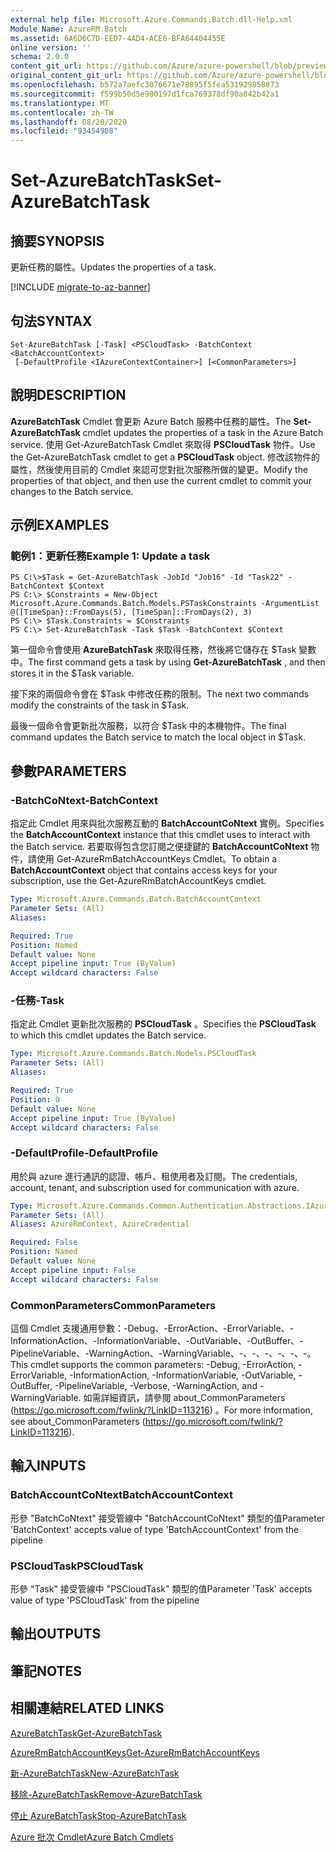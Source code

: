 ```yaml
---
external help file: Microsoft.Azure.Commands.Batch.dll-Help.xml
Module Name: AzureRM.Batch
ms.assetid: 6A6D6C7D-EED7-4AD4-ACE6-BFA64404455E
online version: ''
schema: 2.0.0
content_git_url: https://github.com/Azure/azure-powershell/blob/preview/src/ResourceManager/AzureBatch/Commands.Batch/help/Set-AzureBatchTask.md
original_content_git_url: https://github.com/Azure/azure-powershell/blob/preview/src/ResourceManager/AzureBatch/Commands.Batch/help/Set-AzureBatchTask.md
ms.openlocfilehash: b572a7aefc3076671e78895f5fea531929858873
ms.sourcegitcommit: f599b50d5e980197d1fca769378df90a842b42a1
ms.translationtype: MT
ms.contentlocale: zh-TW
ms.lasthandoff: 08/20/2020
ms.locfileid: "93454908"
---
```

# <span data-ttu-id="8ecb0-101">Set-AzureBatchTask</span><span class="sxs-lookup"><span data-stu-id="8ecb0-101">Set-AzureBatchTask</span></span>

## <span data-ttu-id="8ecb0-102">摘要</span><span class="sxs-lookup"><span data-stu-id="8ecb0-102">SYNOPSIS</span></span>
<span data-ttu-id="8ecb0-103">更新任務的屬性。</span><span class="sxs-lookup"><span data-stu-id="8ecb0-103">Updates the properties of a task.</span></span>

[!INCLUDE [migrate-to-az-banner](../../includes/migrate-to-az-banner.md)]

## <span data-ttu-id="8ecb0-104">句法</span><span class="sxs-lookup"><span data-stu-id="8ecb0-104">SYNTAX</span></span>

```
Set-AzureBatchTask [-Task] <PSCloudTask> -BatchContext <BatchAccountContext>
 [-DefaultProfile <IAzureContextContainer>] [<CommonParameters>]
```

## <span data-ttu-id="8ecb0-105">說明</span><span class="sxs-lookup"><span data-stu-id="8ecb0-105">DESCRIPTION</span></span>
<span data-ttu-id="8ecb0-106">**AzureBatchTask** Cmdlet 會更新 Azure Batch 服務中任務的屬性。</span><span class="sxs-lookup"><span data-stu-id="8ecb0-106">The **Set-AzureBatchTask** cmdlet updates the properties of a task in the Azure Batch service.</span></span>
<span data-ttu-id="8ecb0-107">使用 Get-AzureBatchTask Cmdlet 來取得 **PSCloudTask** 物件。</span><span class="sxs-lookup"><span data-stu-id="8ecb0-107">Use the Get-AzureBatchTask cmdlet to get a **PSCloudTask** object.</span></span>
<span data-ttu-id="8ecb0-108">修改該物件的屬性，然後使用目前的 Cmdlet 來認可您對批次服務所做的變更。</span><span class="sxs-lookup"><span data-stu-id="8ecb0-108">Modify the properties of that object, and then use the current cmdlet to commit your changes to the Batch service.</span></span>

## <span data-ttu-id="8ecb0-109">示例</span><span class="sxs-lookup"><span data-stu-id="8ecb0-109">EXAMPLES</span></span>

### <span data-ttu-id="8ecb0-110">範例1：更新任務</span><span class="sxs-lookup"><span data-stu-id="8ecb0-110">Example 1: Update a task</span></span>
```
PS C:\>$Task = Get-AzureBatchTask -JobId "Job16" -Id "Task22" -BatchContext $Context
PS C:\> $Constraints = New-Object Microsoft.Azure.Commands.Batch.Models.PSTaskConstraints -ArgumentList @([TimeSpan}::FromDays(5), [TimeSpan]::FromDays(2), 3)
PS C:\> $Task.Constraints = $Constraints
PS C:\> Set-AzureBatchTask -Task $Task -BatchContext $Context
```

<span data-ttu-id="8ecb0-111">第一個命令會使用 **AzureBatchTask** 來取得任務，然後將它儲存在 $Task 變數中。</span><span class="sxs-lookup"><span data-stu-id="8ecb0-111">The first command gets a task by using **Get-AzureBatchTask** , and then stores it in the $Task variable.</span></span>

<span data-ttu-id="8ecb0-112">接下來的兩個命令會在 $Task 中修改任務的限制。</span><span class="sxs-lookup"><span data-stu-id="8ecb0-112">The next two commands modify the constraints of the task in $Task.</span></span>

<span data-ttu-id="8ecb0-113">最後一個命令會更新批次服務，以符合 $Task 中的本機物件。</span><span class="sxs-lookup"><span data-stu-id="8ecb0-113">The final command updates the Batch service to match the local object in $Task.</span></span>

## <span data-ttu-id="8ecb0-114">參數</span><span class="sxs-lookup"><span data-stu-id="8ecb0-114">PARAMETERS</span></span>

### <span data-ttu-id="8ecb0-115">-BatchCoNtext</span><span class="sxs-lookup"><span data-stu-id="8ecb0-115">-BatchContext</span></span>
<span data-ttu-id="8ecb0-116">指定此 Cmdlet 用來與批次服務互動的 **BatchAccountCoNtext** 實例。</span><span class="sxs-lookup"><span data-stu-id="8ecb0-116">Specifies the **BatchAccountContext** instance that this cmdlet uses to interact with the Batch service.</span></span>
<span data-ttu-id="8ecb0-117">若要取得包含您訂閱之便捷鍵的 **BatchAccountCoNtext** 物件，請使用 Get-AzureRmBatchAccountKeys Cmdlet。</span><span class="sxs-lookup"><span data-stu-id="8ecb0-117">To obtain a **BatchAccountContext** object that contains access keys for your subscription, use the Get-AzureRmBatchAccountKeys cmdlet.</span></span>

```yaml
Type: Microsoft.Azure.Commands.Batch.BatchAccountContext
Parameter Sets: (All)
Aliases: 

Required: True
Position: Named
Default value: None
Accept pipeline input: True (ByValue)
Accept wildcard characters: False
```

### <span data-ttu-id="8ecb0-118">-任務</span><span class="sxs-lookup"><span data-stu-id="8ecb0-118">-Task</span></span>
<span data-ttu-id="8ecb0-119">指定此 Cmdlet 更新批次服務的 **PSCloudTask** 。</span><span class="sxs-lookup"><span data-stu-id="8ecb0-119">Specifies the **PSCloudTask** to which this cmdlet updates the Batch service.</span></span>

```yaml
Type: Microsoft.Azure.Commands.Batch.Models.PSCloudTask
Parameter Sets: (All)
Aliases: 

Required: True
Position: 0
Default value: None
Accept pipeline input: True (ByValue)
Accept wildcard characters: False
```

### <span data-ttu-id="8ecb0-120">-DefaultProfile</span><span class="sxs-lookup"><span data-stu-id="8ecb0-120">-DefaultProfile</span></span>
<span data-ttu-id="8ecb0-121">用於與 azure 進行通訊的認證、帳戶、租使用者及訂閱。</span><span class="sxs-lookup"><span data-stu-id="8ecb0-121">The credentials, account, tenant, and subscription used for communication with azure.</span></span>

```yaml
Type: Microsoft.Azure.Commands.Common.Authentication.Abstractions.IAzureContextContainer
Parameter Sets: (All)
Aliases: AzureRmContext, AzureCredential

Required: False
Position: Named
Default value: None
Accept pipeline input: False
Accept wildcard characters: False
```

### <span data-ttu-id="8ecb0-122">CommonParameters</span><span class="sxs-lookup"><span data-stu-id="8ecb0-122">CommonParameters</span></span>
<span data-ttu-id="8ecb0-123">這個 Cmdlet 支援通用參數：-Debug、-ErrorAction、-ErrorVariable、-InformationAction、-InformationVariable、-OutVariable、-OutBuffer、-PipelineVariable、-WarningAction、-WarningVariable、-、-、-、-、-、-。</span><span class="sxs-lookup"><span data-stu-id="8ecb0-123">This cmdlet supports the common parameters: -Debug, -ErrorAction, -ErrorVariable, -InformationAction, -InformationVariable, -OutVariable, -OutBuffer, -PipelineVariable, -Verbose, -WarningAction, and -WarningVariable.</span></span> <span data-ttu-id="8ecb0-124">如需詳細資訊，請參閱 about_CommonParameters (https://go.microsoft.com/fwlink/?LinkID=113216) 。</span><span class="sxs-lookup"><span data-stu-id="8ecb0-124">For more information, see about_CommonParameters (https://go.microsoft.com/fwlink/?LinkID=113216).</span></span>

## <span data-ttu-id="8ecb0-125">輸入</span><span class="sxs-lookup"><span data-stu-id="8ecb0-125">INPUTS</span></span>

### <span data-ttu-id="8ecb0-126">BatchAccountCoNtext</span><span class="sxs-lookup"><span data-stu-id="8ecb0-126">BatchAccountContext</span></span>
<span data-ttu-id="8ecb0-127">形參 "BatchCoNtext" 接受管線中 "BatchAccountCoNtext" 類型的值</span><span class="sxs-lookup"><span data-stu-id="8ecb0-127">Parameter 'BatchContext' accepts value of type 'BatchAccountContext' from the pipeline</span></span>

### <span data-ttu-id="8ecb0-128">PSCloudTask</span><span class="sxs-lookup"><span data-stu-id="8ecb0-128">PSCloudTask</span></span>
<span data-ttu-id="8ecb0-129">形參 "Task" 接受管線中 "PSCloudTask" 類型的值</span><span class="sxs-lookup"><span data-stu-id="8ecb0-129">Parameter 'Task' accepts value of type 'PSCloudTask' from the pipeline</span></span>

## <span data-ttu-id="8ecb0-130">輸出</span><span class="sxs-lookup"><span data-stu-id="8ecb0-130">OUTPUTS</span></span>

## <span data-ttu-id="8ecb0-131">筆記</span><span class="sxs-lookup"><span data-stu-id="8ecb0-131">NOTES</span></span>

## <span data-ttu-id="8ecb0-132">相關連結</span><span class="sxs-lookup"><span data-stu-id="8ecb0-132">RELATED LINKS</span></span>

[<span data-ttu-id="8ecb0-133">AzureBatchTask</span><span class="sxs-lookup"><span data-stu-id="8ecb0-133">Get-AzureBatchTask</span></span>](./Get-AzureBatchTask.md)

[<span data-ttu-id="8ecb0-134">AzureRmBatchAccountKeys</span><span class="sxs-lookup"><span data-stu-id="8ecb0-134">Get-AzureRmBatchAccountKeys</span></span>](./Get-AzureRmBatchAccountKeys.md)

[<span data-ttu-id="8ecb0-135">新-AzureBatchTask</span><span class="sxs-lookup"><span data-stu-id="8ecb0-135">New-AzureBatchTask</span></span>](./New-AzureBatchTask.md)

[<span data-ttu-id="8ecb0-136">移除-AzureBatchTask</span><span class="sxs-lookup"><span data-stu-id="8ecb0-136">Remove-AzureBatchTask</span></span>](./Remove-AzureBatchTask.md)

[<span data-ttu-id="8ecb0-137">停止 AzureBatchTask</span><span class="sxs-lookup"><span data-stu-id="8ecb0-137">Stop-AzureBatchTask</span></span>](./Stop-AzureBatchTask.md)

[<span data-ttu-id="8ecb0-138">Azure 批次 Cmdlet</span><span class="sxs-lookup"><span data-stu-id="8ecb0-138">Azure Batch Cmdlets</span></span>](./AzureRM.Batch.md)


